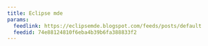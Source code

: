```yaml
---
title: Eclipse mde
params:
  feedlink: https://eclipsemde.blogspot.com/feeds/posts/default
  feedid: 74e88124810f6eba4b39b6fa388833f2
---
```

